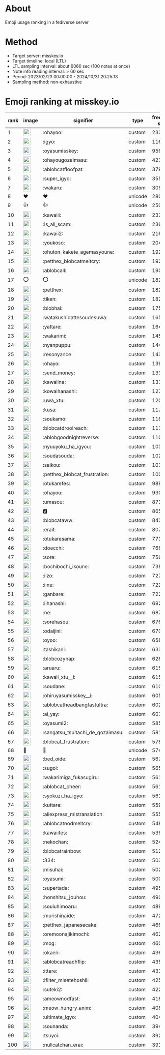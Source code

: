 # About
Emoji usage ranking in a fediverse server

# Method
- Target server: misskey.io
- Target timeline: local (LTL)
- LTL sampling interval: about 6060 sec (100 notes at once)
- Note info reading interval: > 60 sec
- Period: 2023/02/23 00:00:00 - 2024/10/31 20:25:13 
- Sampling method: non-exhaustive

# Emoji ranking at misskey.io

|rank|image|signifier|type|frequency score|
|----|----|----|----|----|
|1|<img height="24" src="https://misskey.io/emoji/ohayoo.webp">|:ohayoo:|custom|233561|
|2|<img height="24" src="https://misskey.io/emoji/igyo.webp">|:igyo:|custom|116035|
|3|<img height="24" src="https://misskey.io/emoji/oyasumisskey.webp">|:oyasumisskey:|custom|95615|
|4|<img height="24" src="https://misskey.io/emoji/ohayougozaimasu.webp">|:ohayougozaimasu:|custom|42155|
|5|<img height="24" src="https://misskey.io/emoji/ablobcatfloofpat.webp">|:ablobcatfloofpat:|custom|37991|
|6|<img height="24" src="https://misskey.io/emoji/super_igyo.webp">|:super_igyo:|custom|35533|
|7|<img height="24" src="https://misskey.io/emoji/wakaru.webp">|:wakaru:|custom|30573|
|8|❤|❤|unicode|28031|
|9|👍|👍|unicode|25048|
|10|<img height="24" src="https://misskey.io/emoji/kawaiii.webp">|:kawaiii:|custom|23701|
|11|<img height="24" src="https://misskey.io/emoji/is_all_scam.webp">|:is_all_scam:|custom|23648|
|12|<img height="24" src="https://misskey.io/emoji/kawaii2.webp">|:kawaii2:|custom|21664|
|13|<img height="24" src="https://misskey.io/emoji/youkoso.webp">|:youkoso:|custom|20410|
|14|<img height="24" src="https://misskey.io/emoji/ohuton_kakete_agemasyoune.webp">|:ohuton_kakete_agemasyoune:|custom|19292|
|15|<img height="24" src="https://misskey.io/emoji/petthex_blobcatmeltcry.webp">|:petthex_blobcatmeltcry:|custom|19209|
|16|<img height="24" src="https://misskey.io/emoji/ablobcall.webp">|:ablobcall:|custom|19003|
|17|⭕|⭕|unicode|18256|
|18|<img height="24" src="https://misskey.io/emoji/petthex.webp">|:petthex:|custom|18222|
|19|<img height="24" src="https://misskey.io/emoji/tiken.webp">|:tiken:|custom|18220|
|20|<img height="24" src="https://misskey.io/emoji/blobhai.webp">|:blobhai:|custom|17559|
|21|<img height="24" src="https://misskey.io/emoji/watakushidattesoudesuwa.webp">|:watakushidattesoudesuwa:|custom|16526|
|22|<img height="24" src="https://misskey.io/emoji/yattare.webp">|:yattare:|custom|16485|
|23|<img height="24" src="https://misskey.io/emoji/wakarimi.webp">|:wakarimi:|custom|14580|
|24|<img height="24" src="https://misskey.io/emoji/nyanpuppu.webp">|:nyanpuppu:|custom|14431|
|25|<img height="24" src="https://misskey.io/emoji/resonyance.webp">|:resonyance:|custom|14377|
|26|<img height="24" src="https://misskey.io/emoji/ohayo.webp">|:ohayo:|custom|13978|
|27|<img height="24" src="https://misskey.io/emoji/send_money.webp">|:send_money:|custom|13382|
|28|<img height="24" src="https://misskey.io/emoji/kawaiine.webp">|:kawaiine:|custom|13169|
|29|<img height="24" src="https://misskey.io/emoji/kowaihanashi.webp">|:kowaihanashi:|custom|12758|
|30|<img height="24" src="https://misskey.io/emoji/uwa_xtu.webp">|:uwa_xtu:|custom|12067|
|31|<img height="24" src="https://misskey.io/emoji/kusa.webp">|:kusa:|custom|11771|
|32|<img height="24" src="https://misskey.io/emoji/soukamo.webp">|:soukamo:|custom|11647|
|33|<img height="24" src="https://misskey.io/emoji/blobcatdroolreach.webp">|:blobcatdroolreach:|custom|11161|
|34|<img height="24" src="https://misskey.io/emoji/ablobgoodnightreverse.webp">|:ablobgoodnightreverse:|custom|11086|
|35|<img height="24" src="https://misskey.io/emoji/nyuuyoku_ha_igyou.webp">|:nyuuyoku_ha_igyou:|custom|10370|
|36|<img height="24" src="https://misskey.io/emoji/soudasouda.webp">|:soudasouda:|custom|10239|
|37|<img height="24" src="https://misskey.io/emoji/saikou.webp">|:saikou:|custom|10126|
|38|<img height="24" src="https://misskey.io/emoji/petthex_blobcat_frustration.webp">|:petthex_blobcat_frustration:|custom|10098|
|39|<img height="24" src="https://misskey.io/emoji/otukarefes.webp">|:otukarefes:|custom|9894|
|40|<img height="24" src="https://misskey.io/emoji/ohayou.webp">|:ohayou:|custom|9302|
|41|<img height="24" src="https://misskey.io/emoji/umasou.webp">|:umasou:|custom|8733|
|42|<img height="24" src="https://misskey.io/emoji/a.webp">|:a:|custom|8653|
|43|<img height="24" src="https://misskey.io/emoji/blobcataww.webp">|:blobcataww:|custom|8432|
|44|<img height="24" src="https://misskey.io/emoji/erait.webp">|:erait:|custom|8077|
|45|<img height="24" src="https://misskey.io/emoji/otukaresama.webp">|:otukaresama:|custom|7733|
|46|<img height="24" src="https://misskey.io/emoji/doecchi.webp">|:doecchi:|custom|7661|
|47|<img height="24" src="https://misskey.io/emoji/sore.webp">|:sore:|custom|7562|
|48|<img height="24" src="https://misskey.io/emoji/bochibochi_ikoune.webp">|:bochibochi_ikoune:|custom|7389|
|49|<img height="24" src="https://misskey.io/emoji/iizo.webp">|:iizo:|custom|7271|
|50|<img height="24" src="https://misskey.io/emoji/iine.webp">|:iine:|custom|7226|
|51|<img height="24" src="https://misskey.io/emoji/ganbare.webp">|:ganbare:|custom|7220|
|52|<img height="24" src="https://misskey.io/emoji/iihanashi.webp">|:iihanashi:|custom|6924|
|53|<img height="24" src="https://misskey.io/emoji/ne.webp">|:ne:|custom|6876|
|54|<img height="24" src="https://misskey.io/emoji/sorehasou.webp">|:sorehasou:|custom|6769|
|55|<img height="24" src="https://misskey.io/emoji/odaijini.webp">|:odaijini:|custom|6708|
|56|<img height="24" src="https://misskey.io/emoji/oyoo.webp">|:oyoo:|custom|6585|
|57|<img height="24" src="https://misskey.io/emoji/tashikani.webp">|:tashikani:|custom|6334|
|58|<img height="24" src="https://misskey.io/emoji/blobcozynap.webp">|:blobcozynap:|custom|6261|
|59|<img height="24" src="https://misskey.io/emoji/aruaru.webp">|:aruaru:|custom|6159|
|60|<img height="24" src="https://misskey.io/emoji/kawaii_xtu__i.webp">|:kawaii_xtu__i:|custom|6159|
|61|<img height="24" src="https://misskey.io/emoji/soudane.webp">|:soudane:|custom|6103|
|62|<img height="24" src="https://misskey.io/emoji/ohiruyasumisskey__i.webp">|:ohiruyasumisskey__i:|custom|6052|
|63|<img height="24" src="https://misskey.io/emoji/ablobcatheadbangfastultra.webp">|:ablobcatheadbangfastultra:|custom|6020|
|64|<img height="24" src="https://misskey.io/emoji/ai_yay.webp">|:ai_yay:|custom|6019|
|65|<img height="24" src="https://misskey.io/emoji/oyasumi2.webp">|:oyasumi2:|custom|5855|
|66|<img height="24" src="https://misskey.io/emoji/sangatsu_tsuitachi_de_gozaimasu.webp">|:sangatsu_tsuitachi_de_gozaimasu:|custom|5818|
|67|<img height="24" src="https://misskey.io/emoji/blobcat_frustration.webp">|:blobcat_frustration:|custom|5780|
|68|🎉|🎉|unicode|5742|
|69|<img height="24" src="https://misskey.io/emoji/bed_oide.webp">|:bed_oide:|custom|5674|
|70|<img height="24" src="https://misskey.io/emoji/sugoi.webp">|:sugoi:|custom|5651|
|71|<img height="24" src="https://misskey.io/emoji/wakarimiga_fukasugiru.webp">|:wakarimiga_fukasugiru:|custom|5615|
|72|<img height="24" src="https://misskey.io/emoji/ablobcat_cheer.webp">|:ablobcat_cheer:|custom|5613|
|73|<img height="24" src="https://misskey.io/emoji/syokuzi_ha_igyo.webp">|:syokuzi_ha_igyo:|custom|5612|
|74|<img height="24" src="https://misskey.io/emoji/kuttare.webp">|:kuttare:|custom|5594|
|75|<img height="24" src="https://misskey.io/emoji/aliexpress_mistranslation.webp">|:aliexpress_mistranslation:|custom|5553|
|76|<img height="24" src="https://misskey.io/emoji/ablobcatnodmeltcry.webp">|:ablobcatnodmeltcry:|custom|5485|
|77|<img height="24" src="https://misskey.io/emoji/kawaiifes.webp">|:kawaiifes:|custom|5358|
|78|<img height="24" src="https://misskey.io/emoji/nekochan.webp">|:nekochan:|custom|5248|
|79|<img height="24" src="https://misskey.io/emoji/blobcatrainbow.webp">|:blobcatrainbow:|custom|5129|
|80|<img height="24" src="https://misskey.io/emoji/334.webp">|:334:|custom|5030|
|81|<img height="24" src="https://misskey.io/emoji/misuhai.webp">|:misuhai:|custom|5025|
|82|<img height="24" src="https://misskey.io/emoji/oyasumi.webp">|:oyasumi:|custom|5003|
|83|<img height="24" src="https://misskey.io/emoji/supertada.webp">|:supertada:|custom|4953|
|84|<img height="24" src="https://misskey.io/emoji/honshitsu_jouhou.webp">|:honshitsu_jouhou:|custom|4908|
|85|<img height="24" src="https://misskey.io/emoji/souiuhimoaru.webp">|:souiuhimoaru:|custom|4892|
|86|<img height="24" src="https://misskey.io/emoji/murishinaide.webp">|:murishinaide:|custom|4722|
|87|<img height="24" src="https://misskey.io/emoji/petthex_japanesecake.webp">|:petthex_japanesecake:|custom|4661|
|88|<img height="24" src="https://misskey.io/emoji/oremoonajikimochi.webp">|:oremoonajikimochi:|custom|4620|
|89|<img height="24" src="https://misskey.io/emoji/mog.webp">|:mog:|custom|4606|
|90|<img height="24" src="https://misskey.io/emoji/okaeri.webp">|:okaeri:|custom|4361|
|91|<img height="24" src="https://misskey.io/emoji/ablobcatreachflip.webp">|:ablobcatreachflip:|custom|4353|
|92|<img height="24" src="https://misskey.io/emoji/ittare.webp">|:ittare:|custom|4311|
|93|<img height="24" src="https://misskey.io/emoji/ifilter_misetehoshii.webp">|:ifilter_misetehoshii:|custom|4254|
|94|<img height="24" src="https://misskey.io/emoji/suteki2.webp">|:suteki2:|custom|4221|
|95|<img height="24" src="https://misskey.io/emoji/ameownodfast.webp">|:ameownodfast:|custom|4183|
|96|<img height="24" src="https://misskey.io/emoji/meow_hungry_anim.webp">|:meow_hungry_anim:|custom|4085|
|97|<img height="24" src="https://misskey.io/emoji/ultimate_igyo.webp">|:ultimate_igyo:|custom|4042|
|98|<img height="24" src="https://misskey.io/emoji/sounanda.webp">|:sounanda:|custom|3944|
|99|<img height="24" src="https://misskey.io/emoji/tsuyoi.webp">|:tsuyoi:|custom|3922|
|100|<img height="24" src="https://misskey.io/emoji/nullcatchan_erai.webp">|:nullcatchan_erai:|custom|3918|
